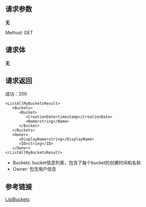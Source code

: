## 请求参数
**无**

Method: GET

## 请求体
**无**

## 请求返回
成功：200

```
<ListAllMyBucketsResult>
   <Buckets>
      <Bucket>
         <CreationDate>timestamp</CreationDate>
         <Name>string</Name>
      </Bucket>
   </Buckets>
   <Owner>
      <DisplayName>string</DisplayName>
      <ID>string</ID>
   </Owner>
</ListAllMyBucketsResult>
```

- Buckets: bucket信息列表，包含了每个bucket的创建时间和名称
- Owner: 包含用户信息

## 参考链接
[ListBuckets](https://docs.aws.amazon.com/AmazonS3/latest/API/API_ListBuckets.html)